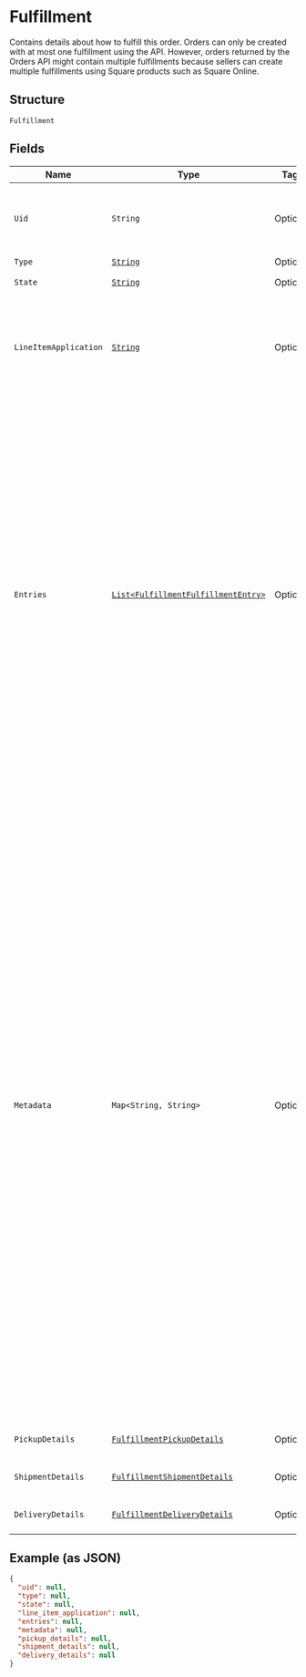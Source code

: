 
# Fulfillment

Contains details about how to fulfill this order.
Orders can only be created with at most one fulfillment using the API.
However, orders returned by the Orders API might contain multiple fulfillments because sellers can create multiple fulfillments using Square products such as Square Online.

## Structure

`Fulfillment`

## Fields

| Name | Type | Tags | Description | Getter |
|  --- | --- | --- | --- | --- |
| `Uid` | `String` | Optional | A unique ID that identifies the fulfillment only within this order.<br>**Constraints**: *Maximum Length*: `60` | String getUid() |
| `Type` | [`String`](../../doc/models/fulfillment-type.md) | Optional | The type of fulfillment. | String getType() |
| `State` | [`String`](../../doc/models/fulfillment-state.md) | Optional | The current state of this fulfillment. | String getState() |
| `LineItemApplication` | [`String`](../../doc/models/fulfillment-fulfillment-line-item-application.md) | Optional | The `line_item_application` describes what order line items this fulfillment applies<br>to. It can be `ALL` or `ENTRY_LIST` with a supplied list of fulfillment entries. | String getLineItemApplication() |
| `Entries` | [`List<FulfillmentFulfillmentEntry>`](../../doc/models/fulfillment-fulfillment-entry.md) | Optional | A list of entries pertaining to the fulfillment of an order. Each entry must reference<br>a valid `uid` for an order line item in the `line_item_uid` field, as well as a `quantity` to<br>fulfill.<br><br>Multiple entries can reference the same line item `uid`, as long as the total quantity among<br>all fulfillment entries referencing a single line item does not exceed the quantity of the<br>order's line item itself.<br><br>An order cannot be marked as `COMPLETED` before all fulfillments are `COMPLETED`,<br>`CANCELED`, or `FAILED`. Fulfillments can be created and completed independently<br>before order completion. | List<FulfillmentFulfillmentEntry> getEntries() |
| `Metadata` | `Map<String, String>` | Optional | Application-defined data attached to this fulfillment. Metadata fields are intended<br>to store descriptive references or associations with an entity in another system or store brief<br>information about the object. Square does not process this field; it only stores and returns it<br>in relevant API calls. Do not use metadata to store any sensitive information (such as personally<br>identifiable information or card details).<br><br>Keys written by applications must be 60 characters or less and must be in the character set<br>`[a-zA-Z0-9_-]`. Entries can also include metadata generated by Square. These keys are prefixed<br>with a namespace, separated from the key with a ':' character.<br><br>Values have a maximum length of 255 characters.<br><br>An application can have up to 10 entries per metadata field.<br><br>Entries written by applications are private and can only be read or modified by the same<br>application.<br><br>For more information, see [Metadata](https://developer.squareup.com/docs/build-basics/metadata). | Map<String, String> getMetadata() |
| `PickupDetails` | [`FulfillmentPickupDetails`](../../doc/models/fulfillment-pickup-details.md) | Optional | Contains details necessary to fulfill a pickup order. | FulfillmentPickupDetails getPickupDetails() |
| `ShipmentDetails` | [`FulfillmentShipmentDetails`](../../doc/models/fulfillment-shipment-details.md) | Optional | Contains the details necessary to fulfill a shipment order. | FulfillmentShipmentDetails getShipmentDetails() |
| `DeliveryDetails` | [`FulfillmentDeliveryDetails`](../../doc/models/fulfillment-delivery-details.md) | Optional | Describes delivery details of an order fulfillment. | FulfillmentDeliveryDetails getDeliveryDetails() |

## Example (as JSON)

```json
{
  "uid": null,
  "type": null,
  "state": null,
  "line_item_application": null,
  "entries": null,
  "metadata": null,
  "pickup_details": null,
  "shipment_details": null,
  "delivery_details": null
}
```

